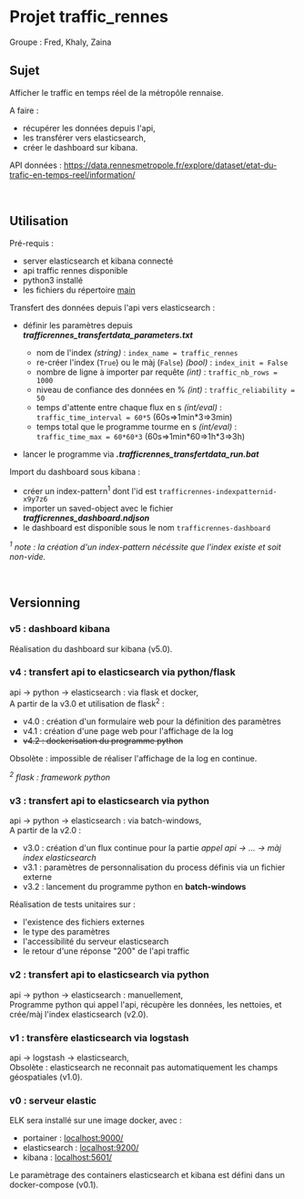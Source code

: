 # Projet traffic_rennes

Groupe : Fred, Khaly, Zaina


## Sujet

Afficher le traffic en temps réel de la métropôle rennaise.

A faire :
* récupérer les données depuis l'api,
* les transférer vers elasticsearch,
* créer le dashboard sur kibana.

API données : https://data.rennesmetropole.fr/explore/dataset/etat-du-trafic-en-temps-reel/information/



</br>

## Utilisation

Pré-requis : 
* server elasticsearch et kibana connecté
* api traffic rennes disponible
* python3 installé
* les fichiers du répertoire [main](../zaina3-dev/master/main)


Transfert des données depuis l'api vers elasticsearch :
* définir les paramètres depuis ***trafficrennes_transfertdata_parameters.txt***
    * nom de l'index *(string)* : `index_name = traffic_rennes` 
    * re-créer l'index (`True`) ou le màj (`False`) *(bool)* : `index_init = False`
    * nombre de ligne à importer par requête *(int)* : `traffic_nb_rows = 1000`
    * niveau de confiance des données en % *(int)* : `traffic_reliability = 50`
    * temps d'attente entre chaque flux en s *(int/eval)* : `traffic_time_interval = 60*5` (60s=>1min\*3=>3min)
    * temps total que le programme tourme en s *(int/eval)* : `traffic_time_max = 60*60*3` (60s=>1min\*60=>1h*3=>3h)

* lancer le programme via ***.trafficrennes_transfertdata_run.bat***


Import du dashboard sous kibana :
* créer un index-pattern<sup>1</sup> dont l'id est `trafficrennes-indexpatternid-x9y7z6`
* importer un saved-object avec le fichier ***trafficrennes_dashboard.ndjson***
* le dashboard est disponible sous le nom `trafficrennes-dashboard`

*<sup>1</sup> note : la création d'un index-pattern nécéssite que l'index existe et soit non-vide.*



</br>

## Versionning

### v5 : dashboard kibana
Réalisation du dashboard sur kibana (v5.0).


### v4 : transfert api to elasticsearch via python/flask
api -> python -> elasticsearch : via flask et docker, <br/>
A partir de la v3.0 et utilisation de flask<sup>2</sup> :
* v4.0 : création d'un formulaire web pour la définition des paramètres
* v4.1 : création d'une page web pour l'affichage de la log
* ~~v4.2 : dockerisation du programme python~~

Obsolète : impossible de réaliser l'affichage de la log en continue.

*<sup>2</sup> flask : framework python*


### v3 : transfert api to elasticsearch via python
api -> python -> elasticsearch : via batch-windows, <br/>
A partir de la v2.0 :
* v3.0 : création d'un flux continue pour la partie *appel api -> ... -> màj index elasticsearch*
* v3.1 : paramètres de personnalisation du process définis via un fichier externe
* v3.2 : lancement du programme python en **batch-windows**  

Réalisation de tests unitaires sur :
* l'existence des fichiers externes
* le type des paramètres 
* l'accessibilité du serveur elasticsearch
* le retour d'une réponse "200" de l'api traffic


### v2 : transfert api to elasticsearch via python
api -> python -> elasticsearch : manuellement,  
Programme python qui appel l'api, récupère les données, les nettoies, et crée/màj l'index elasticsearch (v2.0).


### v1 : transfère elasticsearch via logstash
api -> logstash -> elasticsearch,  
Obsolète : elasticsearch ne reconnait pas automatiquement les champs géospatiales (v1.0).


### v0 : serveur elastic
ELK sera installé sur une image docker, avec :
* portainer : [localhost:9000/](http://localhost:9000/)
* elasticsearch : [localhost:9200/](http://localhost:9200/)
* kibana : [localhost:5601/](http://localhost:5601/)

Le paramètrage des containers elasticsearch et kibana est défini dans un docker-compose (v0.1).
